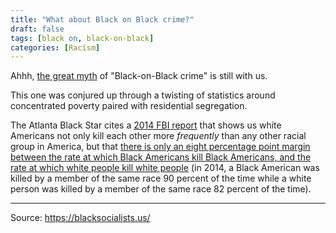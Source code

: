 ```yaml
---
title: "What about Black on Black crime?"
draft: false
tags: [black on, black-on-black]
categories: [Racism]
---
```


Ahhh, [the great myth](https://www.citylab.com/equity/2015/06/the-origins-of-the-phrase-black-on-black-crime/395507/) of "Black-on-Black crime" is still with us.  
  
This one was conjured up through a twisting of statistics around concentrated poverty paired with residential segregation.  
  
The Atlanta Black Star cites a [2014 FBI report](https://ucr.fbi.gov/crime-in-the-u.s/2014/crime-in-the-u.s.-2014/tables/expanded-homicide-data/expanded_homicide_data_table_6_murder_race_and_sex_of_vicitm_by_race_and_sex_of_offender_2014.xls) that shows us white Americans not only kill each other more _frequently_ than any other racial group in America, but that [there is only an eight percentage point margin between the rate at which Black Americans kill Black Americans, and the rate at which white people kill white people](http://atlantablackstar.com/2017/08/14/race-criminality-persistent-myth-black-black-crime/) (in 2014, a Black American was killed by a member of the same race 90 percent of the time while a white person was killed by a member of the same race 82 percent of the time).

----
Source: https://blacksocialists.us/

